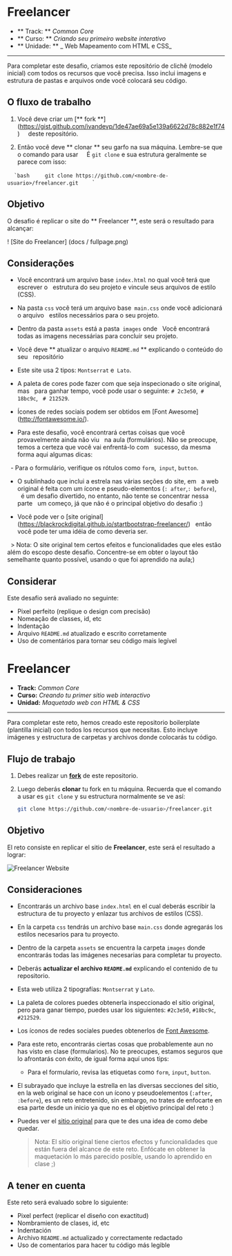 # Freelancer

* ** Track: ** _Common Core_
* ** Curso: ** _Criando seu primeiro website interativo_
* ** Unidade: ** _ Web Mapeamento com HTML e CSS_

***

Para completar este desafio, criamos este repositório de clichê (modelo
inicial) com todos os recursos que você precisa. Isso inclui imagens e
estrutura de pastas e arquivos onde você colocará seu código.

## O fluxo de trabalho

1. Você deve criar um [** fork **] (https://gist.github.com/ivandevp/1de47ae69a5e139a6622d78c882e1f74)
    deste repositório.

2. Então você deve ** clonar ** seu garfo na sua máquina. Lembre-se que o comando para usar
    É `git clone` e sua estrutura geralmente se parece com isso:

    `` `bash
    git clone https://github.com/<nombre-de-usuario>/freelancer.git
    `` `

## Objetivo

O desafio é replicar o site do ** Freelancer **, este será o resultado
para alcançar:

! [Site do Freelancer] (docs / fullpage.png)

## Considerações

* Você encontrará um arquivo base `index.html` no qual você terá que escrever o
  estrutura do seu projeto e vincule seus arquivos de estilo (CSS).

* Na pasta `css` você terá um arquivo base` main.css` onde você adicionará o arquivo
  estilos necessários para o seu projeto.

* Dentro da pasta `assets` está a pasta` images` onde
  Você encontrará todas as imagens necessárias para concluir seu projeto.

* Você deve ** atualizar o arquivo `README.md` ** explicando o conteúdo do seu
  repositório

* Este site usa 2 tipos: `Montserrat` e` Lato`.

* A paleta de cores pode fazer com que seja inspecionado o site original, mas
  para ganhar tempo, você pode usar o seguinte: `# 2c3e50`,` # 18bc9c`,
  `# 212529`.

* Ícones de redes sociais podem ser obtidos em [Font Awesome] (http://fontawesome.io/).

* Para este desafio, você encontrará certas coisas que você provavelmente ainda não viu
  na aula (formulários). Não se preocupe, temos a certeza que você vai enfrentá-lo com
  sucesso, da mesma forma aqui algumas dicas:

  - Para o formulário, verifique os rótulos como `form`,` input`, `button`.

* O sublinhado que inclui a estrela nas várias seções do site, em
  a web original é feita com um ícone e pseudo-elementos (`: after`,`: before`),
  é um desafio divertido, no entanto, não tente se concentrar nessa parte
  um começo, já que não é o principal objetivo do desafio :)

* Você pode ver o [site original] (https://blackrockdigital.github.io/startbootstrap-freelancer/)
  então você pode ter uma idéia de como deveria ser.

  > Nota: O site original tem certos efeitos e funcionalidades que
eles estão além do escopo deste desafio. Concentre-se em obter o layout
tão semelhante quanto possível, usando o que foi aprendido na aula;)

## Considerar

Este desafio será avaliado no seguinte:

* Pixel perfeito (replique o design com precisão)
* Nomeação de classes, id, etc
* Indentação
* Arquivo `README.md` atualizado e escrito corretamente
* Uso de comentários para tornar seu código mais legível



# Freelancer

* **Track:** _Common Core_
* **Curso:** _Creando tu primer sitio web interactivo_
* **Unidad:** _Maquetado web con HTML & CSS_

***

Para completar este reto, hemos creado este repositorio boilerplate (plantilla
inicial) con todos los recursos que necesitas. Esto incluye imágenes y
estructura de carpetas y archivos donde colocarás tu código.

## Flujo de trabajo

1. Debes realizar un [**fork**](https://gist.github.com/ivandevp/1de47ae69a5e139a6622d78c882e1f74)
   de este repositorio.

2. Luego deberás **clonar** tu fork en tu máquina. Recuerda que el comando a usar
   es `git clone` y su estructura normalmente se ve así:

   ```bash
   git clone https://github.com/<nombre-de-usuario>/freelancer.git
   ```

## Objetivo

El reto consiste en replicar el sitio de **Freelancer**, este será el resultado
a lograr:

![Freelancer Website](docs/fullpage.png)

## Consideraciones

* Encontrarás un archivo base `index.html` en el cual deberás escribir la
  estructura de tu proyecto y enlazar tus archivos de estilos (CSS).

* En la carpeta `css` tendrás un archivo base `main.css` donde agregarás los
  estilos necesarios para tu proyecto.

* Dentro de la carpeta `assets` se encuentra la carpeta `images` donde
  encontrarás todas las imágenes necesarias para completar tu proyecto.

* Deberás **actualizar el archivo `README.md`** explicando el contenido de tu
  repositorio.

* Esta web utiliza 2 tipografías: `Montserrat` y `Lato`.

* La paleta de colores puedes obtenerla inspeccionado el sitio original, pero
  para ganar tiempo, puedes usar los siguientes: `#2c3e50`, `#18bc9c`,
  `#212529`.

* Los íconos de redes sociales puedes obtenerlos de [Font Awesome](http://fontawesome.io/).

* Para este reto, encontrarás ciertas cosas que probablemente aun no has visto
  en clase (formularios). No te preocupes, estamos seguros que lo afrontarás con
  éxito, de igual forma aquí unos tips:

  - Para el formulario, revisa las etiquetas como `form`, `input`, `button`.

* El subrayado que incluye la estrella en las diversas secciones del sitio, en
  la web original se hace con un ícono y pseudoelementos (`:after`, `:before`),
  es un reto entretenido, sin embargo, no trates de enfocarte en esa parte desde
  un inicio ya que no es el objetivo principal del reto :)

* Puedes ver el [sitio original](https://blackrockdigital.github.io/startbootstrap-freelancer/)
  para que te des una idea de como debe quedar.

  > Nota: El sitio original tiene ciertos efectos y funcionalidades que
están fuera del alcance de este reto. Enfócate en obtener la maquetación
lo más parecido posible, usando lo aprendido en clase ;)

## A tener en cuenta

Este reto será evaluado sobre lo siguiente:

* Pixel perfect (replicar el diseño con exactitud)
* Nombramiento de clases, id, etc
* Indentación
* Archivo `README.md` actualizado y correctamente redactado
* Uso de comentarios para hacer tu código más legible